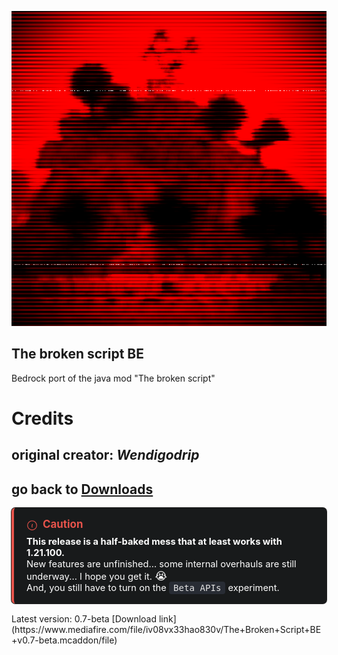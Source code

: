 ![null](images/pack_icon.png)
## The broken script BE

Bedrock port of the java mod "The broken script"

# Credits

original creator: *Wendigodrip*
-----------------------
go back to [Downloads](Downloads.md)
-----------------------


<div style="border-left: 4px solid #e5534b; background: #181a1b; padding: 16px 20px; margin: 16px 0; color: #fff; font-size: 1.05em; box-shadow: 0 0 0 1px #222; border-radius: 6px;">
  <div style="display: flex; align-items: center; margin-bottom: 8px;">
    <span style="color: #e5534b; font-weight: bold; font-size: 1.15em; margin-right: 8px;">
      <svg xmlns="http://www.w3.org/2000/svg" height="18" viewBox="0 0 16 16" width="18" style="vertical-align:middle; margin-right:4px; fill:#e5534b;"><path d="M8 1a7 7 0 110 14A7 7 0 018 1zm0 13a6 6 0 100-12 6 6 0 000 12z"/><path d="M8.93 6.588l-.82 3.29c-.07.28-.37.45-.65.38-.28-.07-.45-.37-.38-.65l.82-3.29c.07-.28.37-.45.65-.38.28.07.45.37.38.65zM8 11a.75.75 0 100-1.5A.75.75 0 008 11z"/></svg>
      Caution
    </span>
  </div>
  <div>
    <strong>This release is a half-baked mess that at least works with 1.21.100.</strong><br>
    New features are unfinished... some internal overhauls are still underway... I hope you get it. <span style="font-size:1.15em;">😭</span><br>
    And, you still have to turn on the <span style="background:#282c34; color:#e2e2e2; border-radius:4px; padding:2px 7px; font-family:monospace; font-size:0.96em;">Beta APIs</span> experiment.
  </div>
</div>
Latest version: 0.7-beta
[Download link](https://www.mediafire.com/file/iv08vx33hao830v/The+Broken+Script+BE+v0.7-beta.mcaddon/file)
